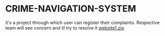 # CRIME-NAVIGATION-SYSTEM
it's a project through which user can register their complaints. Respective team will see concern and ill try to resolve it
[website1.zip](https://github.com/TechishGroup/CRIME-NAVIGATION-SYSTEM/files/7315129/website1.zip)
